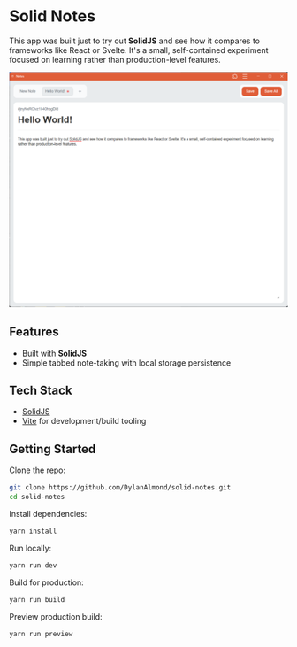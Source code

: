 # Solid Notes

This app was built just to try out **SolidJS** and see how it compares to frameworks like React or Svelte. It's a small, self-contained experiment focused on learning rather than production-level features.

![screenshot](./screenshot.png)


## Features

- Built with **SolidJS**
- Simple tabbed note-taking with local storage persistence

## Tech Stack

- [SolidJS](https://www.solidjs.com/)
- [Vite](https://vitejs.dev/) for development/build tooling

## Getting Started

Clone the repo:

```bash
git clone https://github.com/DylanAlmond/solid-notes.git
cd solid-notes
```

Install dependencies:

```bash
yarn install
```

Run locally:

```bash
yarn run dev
```

Build for production:

```bash
yarn run build
```

Preview production build:

```bash
yarn run preview
```

